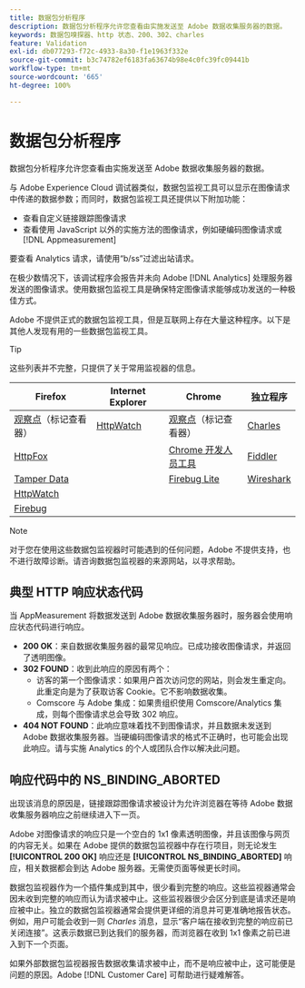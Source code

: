 ```yaml
---
title: 数据包分析程序
description: 数据包分析程序允许您查看由实施发送至 Adobe 数据收集服务器的数据。
keywords: 数据包嗅探器、http 状态、200、302、charles
feature: Validation
exl-id: db077293-f72c-4933-8a30-f1e1963f332e
source-git-commit: b3c74782ef6183fa63674b98e4c0fc39fc09441b
workflow-type: tm+mt
source-wordcount: '665'
ht-degree: 100%

---
```


# 数据包分析程序

数据包分析程序允许您查看由实施发送至 Adobe 数据收集服务器的数据。

与 Adobe Experience Cloud 调试器类似，数据包监视工具可以显示在图像请求中传递的数据参数；而同时，数据包监视工具还提供以下附加功能：

* 查看自定义链接跟踪图像请求
* 查看使用 JavaScript 以外的实施方法的图像请求，例如硬编码图像请求或 [!DNL Appmeasurement]

要查看 Analytics 请求，请使用“b/ss”过滤出站请求。

在极少数情况下，该调试程序会报告并未向 Adobe [!DNL Analytics] 处理服务器发送的图像请求。使用数据包监视工具是确保特定图像请求能够成功发送的一种极佳方式。

Adobe 不提供正式的数据包监视工具，但是互联网上存在大量这种程序。以下是其他人发现有用的一些数据包监视工具。

>[!TIP]
>
>这些列表并不完整，只提供了关于常用监视器的信息。

| Firefox | Internet Explorer | Chrome | 独立程序 |
|---|---|---|---|
| [观察点](https://www.observepoint.com/product#plugin)（标记查看器） | [HttpWatch](https://www.httpwatch.com/) | [观察点](https://www.observepoint.com/product#plugin)（标记查看器） | [Charles](https://www.charlesproxy.com/) |
| [HttpFox](https://addons.thunderbird.net/en-us/firefox/addon/httpfox/) |  | [Chrome 开发人员工具](https://code.google.com/chrome/devtools/docs/overview.html) | [Fiddler](https://www.fiddler2.com/fiddler2/) |
| [Tamper Data](https://addons.mozilla.org/en-US/firefox/addon/tamper-data-for-ff-quantum/) |  | [Firebug Lite](https://chrome.google.com/webstore/detail/firebug-lite-for-google-c/ehemiojjcpldeipjhjkepfdaohajpbdo) | [Wireshark](https://www.wireshark.org/) |
| [HttpWatch](https://www.httpwatch.com/) |  |  |  |
| [Firebug](https://getfirebug.com/) |  |  |  |

>[!NOTE]
>
>对于您在使用这些数据包监视器时可能遇到的任何问题，Adobe 不提供支持，也不进行故障诊断。请咨询数据包监视器的来源网站，以寻求帮助。

## 典型 HTTP 响应状态代码

当 AppMeasurement 将数据发送到 Adobe 数据收集服务器时，服务器会使用响应状态代码进行响应。

* **200 OK**：来自数据收集服务器的最常见响应。已成功接收图像请求，并返回了透明图像。
* **302 FOUND**：收到此响应的原因有两个：
   * 访客的第一个图像请求：如果用户首次访问您的网站，则会发生重定向。此重定向是为了获取访客 Cookie。它不影响数据收集。
   * Comscore 与 Adobe 集成：如果贵组织使用 Comscore/Analytics 集成，则每个图像请求总会导致 302 响应。
* **404 NOT FOUND**：此响应意味着找不到图像请求，并且数据未发送到 Adobe 数据收集服务器。当硬编码图像请求的格式不正确时，也可能会出现此响应。请与实施 Analytics 的个人或团队合作以解决此问题。

## 响应代码中的 NS_BINDING_ABORTED

出现该消息的原因是，链接跟踪图像请求被设计为允许浏览器在等待 Adobe 数据收集服务器响应之前继续进入下一页。

Adobe 对图像请求的响应只是一个空白的 1x1 像素透明图像，并且该图像与网页的内容无关。如果在 Adobe 提供的数据包监视器中存在行项目，则无论发生 **[!UICONTROL 200 OK]** 响应还是 **[!UICONTROL NS_BINDING_ABORTED]** 响应，相关数据都会到达 Adobe 服务器。无需使页面等候更长时间。

数据包监视器作为一个插件集成到其中，很少看到完整的响应。这些监视器通常会因未收到完整的响应而认为请求被中止。这些监视器很少会区分到底是请求还是响应被中止。独立的数据包监视器通常会提供更详细的消息并可更准确地报告状态。例如，用户可能会收到一则 *Charles* 消息，显示“客户端在接收到完整的响应前已关闭连接”。这表示数据已到达我们的服务器，而浏览器在收到 1x1 像素之前已进入到下一个页面。

如果外部数据包监视器报告数据收集请求被中止，而不是响应被中止，这可能便是问题的原因。Adobe [!DNL Customer Care] 可帮助进行疑难解答。
